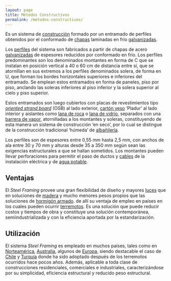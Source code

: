 ```yaml
---
layout: page
title: Métodos Constructivos
permalink: /metodos-constructivos/
---
```


<p>Es un sistema de <a title="Construcción" href="http://es.wikipedia.org/wiki/Construcci%C3%B3n">construcción</a> formado por un entramado de perfiles obtenidos por el conformado de <a title="Teoría de placas y láminas" href="http://es.wikipedia.org/wiki/Teor%C3%ADa_de_placas_y_l%C3%A1minas">chapas</a> laminadas en frío <a title="Galvanización" href="http://es.wikipedia.org/wiki/Galvanizaci%C3%B3n">galvanizadas</a>.</p>

<p>Los <a title="Perfil" href="http://es.wikipedia.org/wiki/Perfil">perfiles</a> del sistema son fabricados a partir de chapas de acero <a title="Galvanización" href="http://es.wikipedia.org/wiki/Galvanizaci%C3%B3n">galvanizadas</a> de espesores reducidos por conformado en frío. Los perfiles predominantes son los denominados montantes en forma de C que se instalan en posición vertical a 40 o 60 cm de distancia entre sí, que se atornillan en sus extremos a los perfiles denominados solera, de forma en U, que forman los bordes horizontales superiores e inferiores del entramado. Se emplean estos entramados en forma de paneles, piso por piso, anclando las soleras inferiores al piso inferior y la solera superior al cielo y piso superior.</p>

<p>Estos entramados son luego cubiertos con placas de revestimientos tipo <em><a title="Oriented strand board" href="http://es.wikipedia.org/wiki/Oriented_strand_board">oriented strand board</a></em> (OSB) al lado exterior, <a title="Cartón yeso" href="http://es.wikipedia.org/wiki/Cart%C3%B3n_yeso">cartón yeso</a> ‘Pladur’ al lado interior y aislantes como <a title="Lana de roca" href="http://es.wikipedia.org/wiki/Lana_de_roca">lana de roca</a> o <a title="Lana de vidrio" href="http://es.wikipedia.org/wiki/Lana_de_vidrio">lana de vidrio</a>, separados con una <a title="Barrera de vapor" href="http://es.wikipedia.org/wiki/Barrera_de_vapor">barrera de vapor</a>, atornilladas a los montantes y soleras, constituyendo de esta manera un sistema de construcción ‘en seco’, por lo cual se distingue de la construcción tradicional ‘húmeda’ de <a title="Albañilería" href="http://es.wikipedia.org/wiki/Alba%C3%B1iler%C3%ADa">albañilería</a>.</p>

<p>Los perfiles son de espesores entre 0,55 mm hasta 2,5 mm, con anchos de ala entre 30 y 70 mm y alturas desde 35 a 350 mm según sean las exigencias estructurales a que se hallan sometidos. Los montantes pueden llevar perforaciones para permitir el paso de ductos y <a title="Cables" href="http://es.wikipedia.org/wiki/Cables">cables</a> de la instalación eléctrica y de <a title="Agua potable" href="http://es.wikipedia.org/wiki/Agua_potable">agua potable</a>.</p>

<h2>Ventajas</h2>

<p>El <em>Steel Framing</em> provee una gran flexibilidad de diseño y mayores <a title="Luz (ingeniería)" href="http://es.wikipedia.org/wiki/Luz_%28ingenier%C3%ADa%29">luces</a> que en soluciones de <a title="Madera" href="http://es.wikipedia.org/wiki/Madera">madera</a> y mucho menores pesos propios que las soluciones de <a title="Hormigón armado" href="http://es.wikipedia.org/wiki/Hormig%C3%B3n_armado">hormigón armado</a>. de allí su ventaja de empleo en países en los cuales pueden ocurrir <a title="Terremoto" href="http://es.wikipedia.org/wiki/Terremoto">terremotos</a>. Es una solución que puede reducir costos y tiempos de obra y constituye una solución contemporánea, semiindustrializada y con la eficiencia aportada por la estandarización.</p>

<h2>Utilización</h2>

<p>El sistema <em>Steel Framing</em> es empleado en muchos países, tales como en <a title="América del Norte" href="http://es.wikipedia.org/wiki/Am%C3%A9rica_del_Norte">Norteamérica</a>, <a title="Australia" href="http://es.wikipedia.org/wiki/Australia">Australia</a>, algunos de <a title="Europa" href="http://es.wikipedia.org/wiki/Europa">Europa</a>, siendo destacable el caso de <a title="Chile" href="http://es.wikipedia.org/wiki/Chile">Chile</a> y <a title="Turquía" href="http://es.wikipedia.org/wiki/Turqu%C3%ADa">Turquía</a> donde ha sido adoptado después de los terremotos ocurridos hace pocos años. Además, aplicable a toda clase de construcciones residenciales, comerciales e industriales, caracterizándose por su simplicidad, eficiencia estructural y reducido peso estructural.</p>